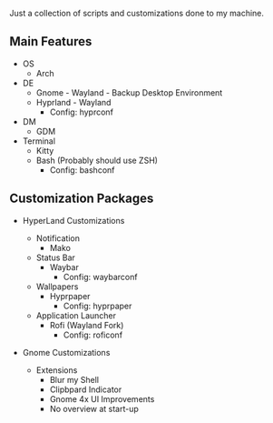 Just  a collection of scripts and customizations done to my machine.

## Main Features
- OS
    - Arch
- DE
    - Gnome - Wayland - Backup Desktop Environment
    - Hyprland - Wayland
        - Config: hyprconf
- DM
    - GDM
- Terminal
    - Kitty
    - Bash (Probably should use ZSH)
        - Config: bashconf

## Customization Packages
- HyperLand Customizations
    - Notification
        - Mako
    - Status Bar
        - Waybar
            - Config: waybarconf
    - Wallpapers
        - Hyprpaper
            - Config: hyprpaper
    - Application Launcher
        - Rofi (Wayland Fork)
            - Config: roficonf

- Gnome Customizations
    - Extensions
        - Blur my Shell
        - Clipbpard Indicator
        - Gnome 4x UI Improvements
        - No overview at start-up